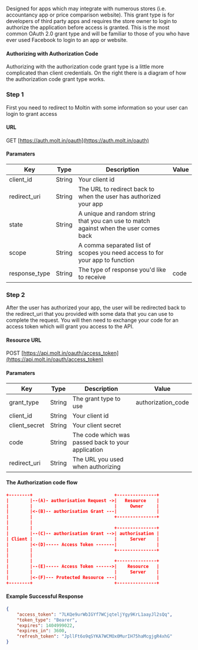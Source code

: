 <!--
@title Authorization Code
@author Moltin Ltd
@description Before you start making calls you need to Authenticate
@family Getting Started/Authentication
@order 1.1.2
@sidebar 1
-->

Designed for apps which may integrate with numerous stores (i.e. accountancy app or price comparison website). This grant type is for developers of third party apps and requires the store owner to login to authorize the application before access is granted. This is the most common OAuth 2.0 grant type and will be familiar to those of you who have ever used Facebook to login to an app or website.

#### Authorizing with Authorization Code
Authorizing with the authorization code grant type is a little more complicated than client credentials. On the right there is a diagram of how the authorization code grant type works.

### Step 1
First you need to redirect to Moltin with some information so your user can login to grant access

#### URL
GET [https://auth.molt.in/oauth](https://auth.molt.in/oauth)

#### Paramaters
Key | Type | Description | Value
--- | ---- | ----------- | -----
client_id | String | Your client id
redirect_uri | String | The URL to redirect back to when the user has authorized your app
state | String | A unique and random string that you can use to match against when the user comes back
scope | String | A comma separated list of scopes you need access to for your app to function
response_type | String | The type of response you'd like to receive | code


### Step 2
After the user has authorized your app, the user will be redirected back to the redirect_uri that you provided with some data that you can use to complete the request. You will then need to exchange your code for an access token which will grant you access to the API.

#### Resource URL
POST [https://api.molt.in/oauth/access_token](https://api.molt.in/oauth/access_token)

#### Paramaters
Key | Type | Description | Value
--- | ---- | ----------- | -----
grant_type | String | The grant type to use | authorization_code
client_id | String | Your client id
client_secret | String | Your client secret
code | String | The code which was passed back to your application
redirect_uri | String | The URL you used when authorizing

<!--code-->
#### The Authorization code flow
``` json
+--------+                               +---------------+
|        |--(A)- authorisation Request ->|   Resource    |
|        |                               |     Owner     |
|        |<-(B)-- authorisation Grant ---|               |
|        |                               +---------------+
|        |
|        |                               +---------------+
|        |--(C)-- authorisation Grant -->| authorisation |
| Client |                               |     Server    |
|        |<-(D)----- Access Token -------|               |
|        |                               +---------------+
|        |
|        |                               +---------------+
|        |--(E)----- Access Token ------>|    Resource   |
|        |                               |     Server    |
|        |<-(F)--- Protected Resource ---|               |
+--------+                               +---------------+
```

#### Example Successful Response
``` json
{
    "access_token": "7LKQe9urWbIGYf7WCjqteljYgy9KrL1aayJl2sQq",
    "token_type": "Bearer",
    "expires": 1404999022,
    "expires_in": 3600,
    "refresh_token": "JpllFt6o9qSYKA7WCMOx0MurIH75haMcgjgR4xhG"
}
```
<!--/code-->